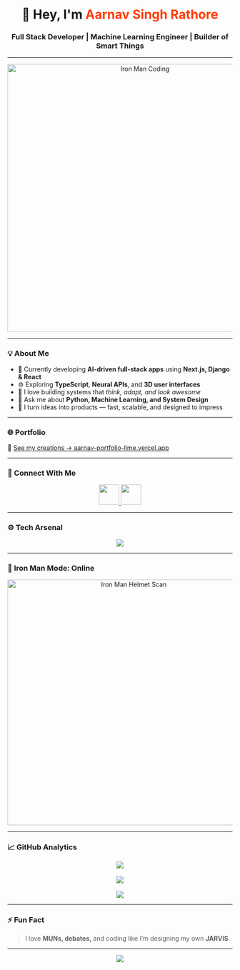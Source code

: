 <!-- 💥 Legendary GitHub README: Aarnav Singh Rathore -->

<h1 align="center">🚀 Hey, I'm <span style="color:#FF3C00;">Aarnav Singh Rathore</span></h1>
<h3 align="center">Full Stack Developer | Machine Learning Engineer | Builder of Smart Things</h3>

---

<p align="center">
  <img src="https://github.com/AarnavSinghRathore72/AarnavSinghRathore72/assets/ironman-coding.gif" alt="Iron Man Coding" width="600"/>
</p>

---

### 💡 About Me  
- 🔭 Currently developing **AI-driven full-stack apps** using **Next.js, Django & React**  
- ⚙️ Exploring **TypeScript**, **Neural APIs**, and **3D user interfaces**  
- 🧠 I love building systems that *think, adapt, and look awesome*  
- 💬 Ask me about **Python, Machine Learning, and System Design**  
- 🧩 I turn ideas into products — fast, scalable, and designed to impress  

---

### 🌐 Portfolio  
🎨 [See my creations → aarnav-portfolio-lime.vercel.app](https://aarnav-portfolio-lime.vercel.app/)

---

### 🤝 Connect With Me  
<p align="center">
  <a href="https://linkedin.com/in/aarnav-singh-rathore-087b9138b/" target="_blank">
    <img src="https://skillicons.dev/icons?i=linkedin" height="45" />
  </a>
  <a href="mailto:aarnavsinghrathore72@gmail.com">
    <img src="https://skillicons.dev/icons?i=gmail" height="45" />
  </a>
</p>

---

### ⚙️ Tech Arsenal  
<p align="center">
  <img src="https://skillicons.dev/icons?i=python,js,ts,react,nextjs,django,tailwind,html,css,git,figma,unity,arduino,tensorflow,mysql,postgresql,opencv,docker&perline=9" />
</p>

---

### 🦾 Iron Man Mode: Online  
<p align="center">
  <img src="https://i.giphy.com/media/1dIo3kVvqkRLWcU1Mn/giphy.gif" width="550" alt="Iron Man Helmet Scan"/>
</p>

---

### 📈 GitHub Analytics  
<p align="center">
  <img src="https://github-readme-streak-stats.herokuapp.com/?user=aarnavsinghrathore72&theme=radical&hide_border=true" /><br><br>
  <img src="https://github-readme-stats.vercel.app/api?username=aarnavsinghrathore72&show_icons=true&theme=radical&hide_border=true" /><br><br>
  <img src="https://github-readme-stats.vercel.app/api/top-langs/?username=aarnavsinghrathore72&layout=compact&theme=radical&hide_border=true" />
</p>

---

### ⚡ Fun Fact  
> I love **MUNs, debates,** and coding like I’m designing my own **JARVIS**.

---

<p align="center">
  <img src="https://capsule-render.vercel.app/api?type=waving&height=100&color=0:FF3C00,100:8A2BE2&section=footer"/>
</p>

